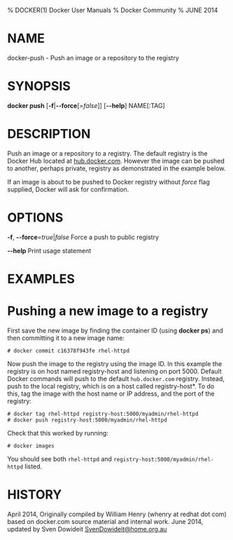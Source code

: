% DOCKER(1) Docker User Manuals
% Docker Community
% JUNE 2014
# NAME
docker-push - Push an image or a repository to the registry

# SYNOPSIS
**docker push**
[**-f**|**--force**[=*false*]]
[**--help**]
NAME[:TAG]

# DESCRIPTION
Push an image or a repository to a registry. The default registry is the Docker 
Hub located at [hub.docker.com](https://hub.docker.com/). However the 
image can be pushed to another, perhaps private, registry as demonstrated in 
the example below.

If an image is about to be pushed to Docker registry without *force* flag
supplied, Docker will ask for confirmation.

# OPTIONS
**-f**, **--force**=*true*|*false*
  Force a push to public registry

**--help**
  Print usage statement

# EXAMPLES

# Pushing a new image to a registry

First save the new image by finding the container ID (using **docker ps**)
and then committing it to a new image name:

    # docker commit c16378f943fe rhel-httpd

Now push the image to the registry using the image ID. In this example
the registry is on host named registry-host and listening on port 5000.
Default Docker commands will push to the default `hub.docker.com`
registry. Instead, push to the local registry, which is on a host called
registry-host*. To do this, tag the image with the host name or IP
address, and the port of the registry:

    # docker tag rhel-httpd registry-host:5000/myadmin/rhel-httpd
    # docker push registry-host:5000/myadmin/rhel-httpd

Check that this worked by running:

    # docker images

You should see both `rhel-httpd` and `registry-host:5000/myadmin/rhel-httpd`
listed.

# HISTORY
April 2014, Originally compiled by William Henry (whenry at redhat dot com)
based on docker.com source material and internal work.
June 2014, updated by Sven Dowideit <SvenDowideit@home.org.au>
